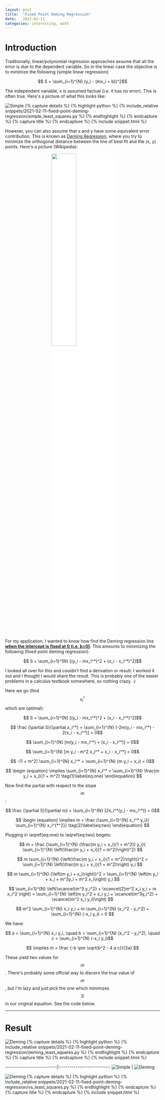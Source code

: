 ```yaml
---
layout: post
title:  "Fixed Point Deming Regression"
date:   2021-02-11
categories: interesting, math
---
```


# Introduction

Traditionally, linear/polynomial regression approaches assume that all the error is due to the dependent variable. So in the linear case the objective is to minimize the following (simple linear regression):

$$ S = \sum_{i=1}^{N} (y_i - (mx_i + b))^2$$

The independent variable, x is assumed factual (i.e. it has no error). This is often true. Here's a picture of what this looks like:

![Simple](/assets/images/posts/2021-02-11-fixed-point-deming-regression/simple_least_squares.png)
{% capture details %}
{% highlight python %}
{% include_relative snippets/2021-02-11-fixed-point-deming-regression/simple_least_squares.py %}
{% endhighlight %}
{% endcapture %}
{% capture title %}
{% endcapture %}
{% include snippet.html %}


However, you can also assume that x and y have some equivalent error contribution. This is known as [Deming Regression](https://en.wikipedia.org/wiki/Deming_regression), where you try to minimize the orthogonal distance between the line of best fit and the (x, y) points. Here's a picture (Wikipedia):


<img src="https://upload.wikimedia.org/wikipedia/commons/thumb/8/81/Total_least_squares.svg/220px-Total_least_squares.svg.png" style="background: white; margin-left: auto; margin-right: auto; display: block; width: 40%;">

For my application, I wanted to know how find the Deming regression line <b><u>when the intercept is fixed at 0 (i.e. b=0)</u></b>. This amounts to minimizing the following (fixed point deming regression):

$$ S = \sum_{i=1}^{N} [(y_i - mx_i^*)^2 + (x_i - x_i^*)^2]$$


I looked all over for this and couldn't find a derivation or result. I worked it out and I thought I would share the result. This is probably one of the easier problems in a calculus textbook somewhere, so nothing crazy. :)

Here we go (find $$x_i^*$$ which are optimal):

$$ S = \sum_{i=1}^{N} [(y_i - mx_i^*)^2 + (x_i - x_i^*)^2]$$

$$ \frac {\partial S}{\partial x_i^*} = \sum_{i=1}^{N} [-2m(y_i - mx_i^*) - 2(x_i - x_i^*)] = 0$$

$$ \sum_{i=1}^{N} [m(y_i - mx_i^*) + (x_i - x_i^*)] = 0$$

$$ \sum_{i=1}^{N} [m y_i - m^2 x_i^* + x_i - x_i^*] = 0$$

$$ -(1 + m^2) \sum_{i=1}^{N} x_i^* + \sum_{i=1}^{N} (m y_i + x_i) = 0$$

$$ 
\begin {equation} 
\implies \sum_{i=1}^{N} x_i^* = \sum_{i=1}^{N} \frac{m y_i + x_i}{1 + m^2} \tag{1}\label{eq:one}
\end{equation}
$$

Now find the partial with respect to the slope $$m$$:

$$ \frac {\partial S}{\partial m} = \sum_{i=1}^{N} [2x_i^*(y_i - mx_i^*)] = 0$$

$$ 
\begin {equation} 
\implies m = \frac {\sum_{i=1}^{N} x_i^* y_i}{ \sum_{i=1}^{N} x_i^{*^2}} \tag{2}\label{eq:two}
\end{equation}
$$


Plugging in \eqref{eq:one} to \eqref{eq:two} begets:

$$ m = \frac {\sum_{i=1}^{N} (\frac{m y_i + x_i}{1 + m^2}) y_i}{ \sum_{i=1}^{N} \left(\frac{m y_i + x_i}{1 + m^2}\right)^2} $$

$$ m \sum_{i=1}^{N} {\left(\frac{m y_i + x_i}{1 + m^2}\right)}^2 = \sum_{i=1}^{N} \left(\frac{m y_i + x_i}{1 + m^2}\right) y_i $$

$$ m \sum_{i=1}^{N} {\left(m y_i + x_i\right)}^2 = \sum_{i=1}^{N} \left(m y_i + x_i + m^3y_i + m^2 x_i\right) y_i $$

$$ \sum_{i=1}^{N} \left(\xcancel{m^3 y_i^2} + \xcancel{2}m^2 x_i y_i + m x_i^2 \right) = 
   \sum_{i=1}^{N} \left(m y_i^2 + x_i y_i + \xcancel{m^3y_i^2} + \xcancel{m^2 x_i y_i}\right)
$$

$$ m^2 \sum_{i=1}^{N} x_i y_i + m \sum_{i=1}^{N} (x_i^2 - y_i^2) + \sum_{i=1}^{N} (-x_i y_i) = 0 $$

We have:

$$ a = \sum_{i=1}^{N} x_i y_i, \quad b = \sum_{i=1}^{N} (x_i^2 - y_i^2), \quad c = \sum_{i=1}^{N} (-x_i y_i)$$

$$ \implies m = \frac {-b \pm \sqrt{b^2 - 4 a c}}{2a} $$

These yield two values for $$m$$. There's probably some official way to discern the true value of $$m$$, but I'm lazy and 
just pick the one which minimizes $$S$$ in our original equation. See the code below.

---
# Result

![Deming](/assets/images/posts/2021-02-11-fixed-point-deming-regression/deming_least_squares.png)
{% capture details %}
{% highlight python %}
{% include_relative snippets/2021-02-11-fixed-point-deming-regression/deming_least_squares.py %}
{% endhighlight %}
{% endcapture %}
{% capture title %}
{% endcapture %}
{% include snippet.html %}



:-------------------------:|:-------------------------:
![Simple](/assets/images/posts/2021-02-11-fixed-point-deming-regression/simple_least_squares.png)  |  ![Deming](/assets/images/posts/2021-02-11-fixed-point-deming-regression/deming_least_squares.png)


![Deming](/assets/images/posts/2021-02-11-fixed-point-deming-regression/vs_least_squares.png)
{% capture details %}
{% highlight python %}
{% include_relative snippets/2021-02-11-fixed-point-deming-regression/vs_least_squares.py %}
{% endhighlight %}
{% endcapture %}
{% capture title %}
{% endcapture %}
{% include snippet.html %}